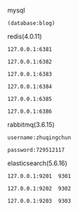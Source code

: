 mysql

    (database:blog)

redis(4.0.11)

    127.0.0.1:6381

    127.0.0.1:6382

    127.0.0.1:6383

    127.0.0.1:6384

    127.0.0.1:6385

    127.0.0.1:6386
rabbitmq(3.6.15)

    username:zhuqingchun

    password:729512117

elasticsearch(5.6.16)

    127.0.0.1:9201  9301

    127.0.0.1:9202  9302

    127.0.0.1:9203  9303
    